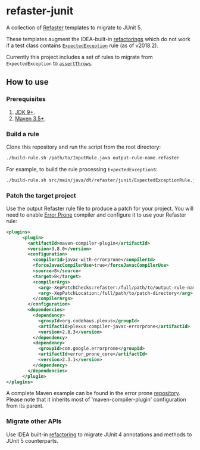 # refaster-junit

A collection of [Refaster](https://errorprone.info/docs/refaster) templates
to migrate to JUnit 5.

These templates augment the IDEA-built-in [refactorings][idea]
which do not work if a test class contains [`ExpectedException`](https://junit.org/junit4/javadoc/4.12/org/junit/rules/ExpectedException.html)
rule (as of v2018.2).

Currently this project includes a set of rules to migrate from `ExpectedException` to 
[`assertThrows`][assert-throws].

## How to use
### Prerequisites
1. [JDK 9+](http://jdk.java.net/10/).
2. [Maven 3.5+](https://maven.apache.org/download.cgi).

### Build a rule
Clone this repository and run the script from the root directory:
```bash
./build-rule.sh /path/to/InputRule.java output-rule-name.refaster 
```

For example, to build the rule processing `ExpectedException`s:
```bash
./build-rule.sh src/main/java/dt/refaster/junit/ExpectedExceptionRule.java expected-exception.refaster
```

### Patch the target project
Use the output Refaster rule file to produce a patch for your project. 
You will need to enable [Error Prone](https://errorprone.info/docs/installation)
compiler and configure it to use your Refaster rule:
```xml
<plugins>
      <plugin>
        <artifactId>maven-compiler-plugin</artifactId>
        <version>3.8.0</version>
        <configuration>
          <compilerId>javac-with-errorprone</compilerId>
          <forceJavacCompilerUse>true</forceJavacCompilerUse>
          <source>8</source>
          <target>8</target>
          <compilerArgs>
            <arg>-XepPatchChecks:refaster:/full/path/to/output-rule-name.refaster</arg>
            <arg>-XepPatchLocation:/full/path/to/patch-directory</arg>
          </compilerArgs>
        </configuration>
        <dependencies>
          <dependency>
            <groupId>org.codehaus.plexus</groupId>
            <artifactId>plexus-compiler-javac-errorprone</artifactId>
            <version>2.8.3</version>
          </dependency>
          <dependency>
            <groupId>com.google.errorprone</groupId>
            <artifactId>error_prone_core</artifactId>
            <version>2.3.1</version>
          </dependency>
        </dependencies>
      </plugin>
</plugins>
```

A complete Maven example can be found in 
the error prone [repository](https://github.com/google/error-prone/blob/v2.3.1/examples/maven/refaster-based-cleanup/pom.xml).
Please note that it inherits most of 'maven-compiler-plugin' configuration from its parent. 

### Migrate other APIs

Use IDEA built-in [refactoring][idea]
to migrate JUnit 4 annotations and methods to JUnit 5 counterparts.

[idea]: https://blog.jetbrains.com/idea/2017/11/intellij-idea-2017-3-junit-support/
[assert-throws]: https://junit.org/junit5/docs/current/api/org/junit/jupiter/api/Assertions.html#assertThrows(java.lang.Class,org.junit.jupiter.api.function.Executable)

